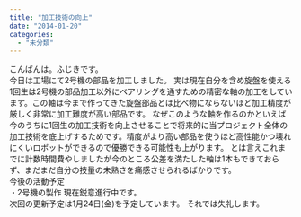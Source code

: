 ```yaml
---
title: "加工技術の向上"
date: "2014-01-20"
categories: 
  - "未分類"
---
```


こんばんは。ふじきです。  
今日は工場にて2号機の部品を加工しました。 実は現在自分を含め旋盤を使える1回生は2号機の部品加工以外にベアリングを通すための精密な軸の加工をしています。この軸は今まで作ってきた旋盤部品とは比べ物にならないほど加工精度が厳しく非常に加工難度が高い部品です。 なぜこのような軸を作るのかといえば今のうちに1回生の加工技術を向上させることで将来的に当プロジェクト全体の加工技術を底上げするためです。精度がより高い部品を使うほど高性能かつ壊れにくいロボットができるので優勝できる可能性も上がります。 とは言えこれまでに計数時間費やしましたが今のところ公差を満たした軸は1本もできておらず、まだまだ自分の技量の未熟さを痛感させられるばかりです。  
今後の活動予定  
・2号機の製作 現在鋭意進行中です。  
次回の更新予定は1月24日(金)を予定しています。 それでは失礼します。
